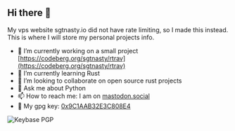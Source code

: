 ## Hi there 👋

My vps website sgtnasty.io did not have rate limiting, so I made this instead. This is where
I will store my personal projects info.

- 🔭 I’m currently working on a small project [https://codeberg.org/sgtnasty/rtrav](https://codeberg.org/sgtnasty/rtrav)
- 🌱 I’m currently learning Rust
- 👯 I’m looking to collaborate on open source rust projects
- 💬 Ask me about Python
- 📫 How to reach me: I am on <a rel="me" href="https://mastodon.social/@sgtnasty">mastodon.social</a>
- 🔐 My gpg key: [0x9C1AAB32E3C808E4](https://github.com/sgtnasty.gpg)

![Keybase PGP](https://img.shields.io/keybase/pgp/sgtnasty)
